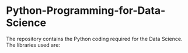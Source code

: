 # Python-Programming-for-Data-Science
The repository contains the Python coding required for the Data Science. The libraries used are:
